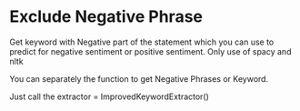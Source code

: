 # Exclude Negative Phrase
Get keyword with Negative part of the statement which you can use to predict for negative sentiment or positive sentiment. Only use of spacy and nltk

You can separately the function to get Negative Phrases or Keyword.

Just call the extractor = ImprovedKeywordExtractor()
